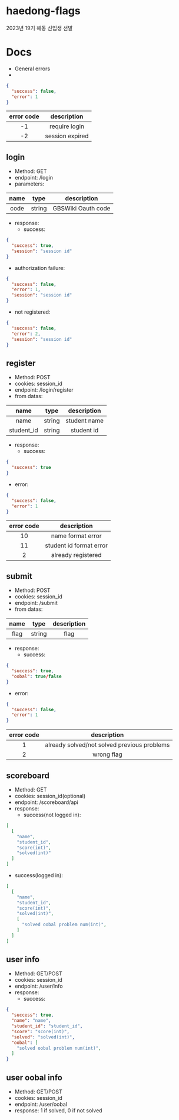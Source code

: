 # haedong-flags
2023년 19기 해동 신입생 선발

# Docs
* General errors
* 
```json
{
  "success": false,
  "error": 1
}
```
| error code |   description   |
|:----------:|:---------------:|
|     -1     |  require login  |
|     -2     | session expired |

## login
* Method: GET
* endpoint: /login
* parameters:

|name|type|description|
|:---:|:---:|:---:|
|code|string|GBSWiki Oauth code|
* response:
  * success:  
```json
{
  "success": true,
  "session": "session id"
}
```
  * authorization failure:  
```json
{
  "success": false,
  "error": 1,
  "session": "session id"
}
```
  * not registered:  
```json
{
  "success": false,
  "error": 2,
  "session": "session id"
}
```
## register
* Method: POST
* cookies: session_id
* endpoint: /login/register
* from datas:

| name |type| description  |
|:----:|:---:|:------------:|
| name |string| student name |
| student_id | string | student id |

* response:
  * success:  
```json
{
  "success": true
}
```
  * error:  
```json
{
  "success": false,
  "error": 1
}
```
| error code | description |
|:----------:|:-----------:|
| 10 | name format error |
| 11 | student id format error |
| 2 | already registered |

## submit
* Method: POST
* cookies: session_id
* endpoint: /submit
* from datas:

| name |type| description  |
|:----:|:---:|:------------:|
| flag |string| flag |

* response:
  * success:
```json
{
  "success": true,
  "oobal": true/false
}
```

  * error:  
```json
{
  "success": false,
  "error": 1
}
```
| error code |                 description                 |
|:----------:|:-------------------------------------------:|
| 1 | already solved/not solved previous problems |
| 2 | wrong flag |

## scoreboard
* Method: GET
* cookies: session_id(optional)
* endpoint: /scoreboard/api
* response:
  * success(not logged in):  
```json
[
  [
    "name",
    "student_id",
    "score(int)",
    "solved(int)"
  ]
]
```
  * success(logged in):  
```json
[
  [
    "name",
    "student_id",
    "score(int)",
    "solved(int)",
    [
      "solved oobal problem num(int)",
    ]
  ]
]
```

## user info
* Method: GET/POST
* cookies: session_id
* endpoint: /user/info
* response:
  * success:  
```json
{
  "success": true,
  "name": "name",
  "student_id": "student_id",
  "score": "score(int)",
  "solved": "solved(int)",
  "oobal": [
    "solved oobal problem num(int)",
  ]
}
```

## user oobal info
* Method: GET/POST
* cookies: session_id
* endpoint: /user/oobal
* response: 1 if solved, 0 if not solved
